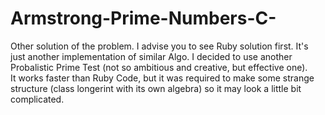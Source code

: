 # Armstrong-Prime-Numbers-C-
Other solution of the problem.
I advise you to see Ruby solution first. It's just another implementation of similar Algo. I decided to use another Probalistic Prime Test (not so ambitious and creative, but effective one).  
It works faster than Ruby Code, but it was required to make some strange structure (class longerint with its own algebra) so it may look a little bit complicated. 
